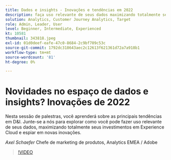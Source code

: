 ```yaml
---
title: Dados e insights - Inovações e tendências em 2022
description: faça uso relevante de seus dados maximizando totalmente seus investimentos em Experience Cloud e veja as inovações.
solution: Analytics, Customer Journey Analytics, Target
role: Admin, Leader, User
level: Beginner, Intermediate, Experienced
kt: 10581
thumbnail: 343818.jpeg
exl-id: 01d0deef-eafe-47c0-8684-2c9bf709c53c
source-git-commit: 1792dc318643aec2c12613f621361d72a7a918b1
workflow-type: tm+mt
source-wordcount: '81'
ht-degree: 0%

---
```


# Novidades no espaço de dados e insights? Inovações de 2022

Nesta sessão de palestras, você aprenderá sobre as principais tendências em D&amp;I. Junte-se a nós para explorar como você pode fazer uso relevante de seus dados, maximizando totalmente seus investimentos em Experience Cloud e espiar em novas inovações.

*Axel Schaefer* Chefe de marketing de produtos, Analytics EMEA / Adobe

>[!VIDEO](https://video.tv.adobe.com/v/343818/?quality=12&learn=on)
